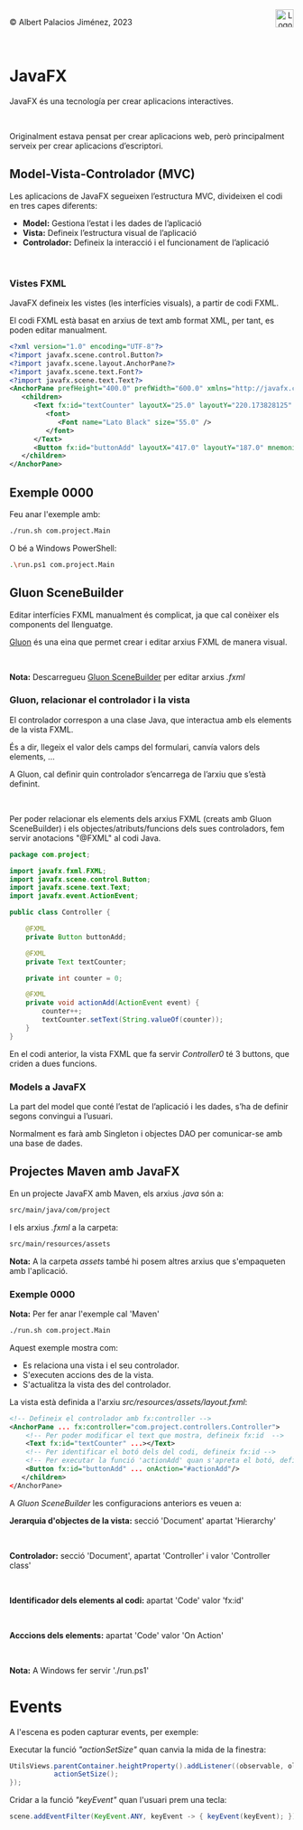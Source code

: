 <div style="display: flex; width: 100%;">
    <div style="flex: 1; padding: 0px;">
        <p>© Albert Palacios Jiménez, 2023</p>
    </div>
    <div style="flex: 1; padding: 0px; text-align: right;">
        <img src="./assets/ieti.png" height="32" alt="Logo de IETI" style="max-height: 32px;">
    </div>
</div>
<br/>

# JavaFX

JavaFX és una tecnología per crear aplicacions interactives.

<center><img src="./assets/javafx.png" style="max-width: 90%; max-height: 100px;" alt="">
<br/></center>
<br/>

Originalment estava pensat per crear aplicacions web, però principalment serveix per crear aplicacions d’escriptori.

## Model-Vista-Controlador (MVC)

Les aplicacions de JavaFX segueixen l’estructura MVC, divideixen el codi en tres capes diferents:

- **Model:** Gestiona l’estat i les dades de l’aplicació
- **Vista:** Defineix l’estructura visual de l’aplicació
- **Controlador:** Defineix la interacció i el funcionament de l’aplicació

<center><img src="./assets/mvc.png" style="max-width: 90%; max-height: 400px;" alt="">
<br/></center>
<br/>

### Vistes FXML

JavaFX defineix les vistes (les interfícies visuals), a partir de codi FXML.

El codi FXML està basat en arxius de text amb format XML, per tant, es poden editar manualment.

```xml
<?xml version="1.0" encoding="UTF-8"?>
<?import javafx.scene.control.Button?>
<?import javafx.scene.layout.AnchorPane?>
<?import javafx.scene.text.Font?>
<?import javafx.scene.text.Text?>
<AnchorPane prefHeight="400.0" prefWidth="600.0" xmlns="http://javafx.com/javafx/22" xmlns:fx="http://javafx.com/fxml/1" fx:controller="com.project.controllers.Controller">
   <children>
      <Text fx:id="textCounter" layoutX="25.0" layoutY="220.173828125" strokeType="OUTSIDE" strokeWidth="0.0" text="0" textAlignment="RIGHT" wrappingWidth="285.13671875" AnchorPane.leftAnchor="25.0" AnchorPane.topAnchor="167.0">
         <font>
            <Font name="Lato Black" size="55.0" />
         </font>
      </Text>
      <Button fx:id="buttonAdd" layoutX="417.0" layoutY="187.0" mnemonicParsing="false" onAction="#actionAdd" text="Add" />
   </children>
</AnchorPane>
```

## Exemple 0000

Feu anar l'exemple amb:
```bash
./run.sh com.project.Main
```

O bé a Windows PowerShell:
```bash
.\run.ps1 com.project.Main
```

## Gluon SceneBuilder

Editar interfícies FXML manualment és complicat, ja que cal conèixer els components del llenguatge. 

[Gluon](https://gluonhq.com/products/scene-builder/) és una eina que permet crear i editar arxius FXML de manera visual.

<center><img src="./assets/gluon.png" style="max-width: 90%; max-height: 450px;" alt="">
<br/></center>
<br/>

**Nota:** Descarregueu [Gluon SceneBuilder](https://gluonhq.com/products/scene-builder/#download) per editar arxius *.fxml*

### Gluon, relacionar el controlador i la vista

El controlador correspon a una clase Java, que interactua amb els elements de la vista FXML.

És a dir, llegeix el valor dels camps del formulari, canvía valors dels elements, …

A Gluon, cal definir quin controlador s’encarrega de l’arxiu que s’està definint.

<center><img src="./assets/gluoncontroller.png" style="max-width: 90%; max-height: 450px;" alt="">
<br/></center>
<br/>

Per poder relacionar els elements dels arxius FXML (creats amb Gluon SceneBuilder) i els objectes/atributs/funcions dels sues controladors, fem servir anotacions "@FXML" al codi Java.

```java
package com.project;

import javafx.fxml.FXML;
import javafx.scene.control.Button;
import javafx.scene.text.Text;
import javafx.event.ActionEvent;

public class Controller {

    @FXML
    private Button buttonAdd;

    @FXML
    private Text textCounter;

    private int counter = 0;

    @FXML
    private void actionAdd(ActionEvent event) {
        counter++;
        textCounter.setText(String.valueOf(counter));
    }
}
```

En el codi anterior, la vista FXML que fa servir *Controller0* té 3 buttons, que criden a dues funcions.

### Models a JavaFX

La part del model que conté l’estat de l’aplicació i les dades, s’ha de definir segons convingui a l’usuari.

Normalment es farà amb Singleton i objectes DAO per comunicar-se amb una base de dades.

## Projectes Maven amb JavaFX

En un projecte JavaFX amb Maven, els arxius *.java* són a:

```bash
src/main/java/com/project
```

I els arxius *.fxml* a la carpeta:

```bash
src/main/resources/assets
```

**Nota:** A la carpeta *assets* també hi posem altres arxius que s'empaqueten amb l'aplicació.

### Exemple 0000

**Nota:** Per fer anar l'exemple cal 'Maven'

```bash
./run.sh com.project.Main
```

Aquest exemple mostra com: 

- Es relaciona una vista i el seu controlador.
- S'executen accions des de la vista.
- S'actualitza la vista des del controlador.

La vista està definida a l'arxiu *src/resources/assets/layout.fxml*:

```xml
<!-- Defineix el controlador amb fx:controller -->
<AnchorPane ... fx:controller="com.project.controllers.Controller">
    <!-- Per poder modificar el text que mostra, defineix fx:id  -->
    <Text fx:id="textCounter" ...></Text>
    <!-- Per identificar el botó dels del codi, defineix fx:id -->
    <!-- Per executar la funció 'actionAdd' quan s'apreta el botó, defineix 'onAction' -->
    <Button fx:id="buttonAdd" ... onAction="#actionAdd"/>
   </children>
</AnchorPane>
```

A *Gluon SceneBuilder* les configuracions anteriors es veuen a:

**Jerarquia d'objectes de la vista:** secció 'Document' apartat 'Hierarchy'

<center><img src="./assets/gluonhierarchy.png" style="max-width: 90%; max-height: 200px;" alt="">
<br/></center>
<br/>

**Controlador:** secció 'Document', apartat 'Controller' i valor 'Controller class'

<center><img src="./assets/gluoncontroller.png" style="max-width: 90%; max-height: 200px;" alt="">
<br/></center>
<br/>

**Identificador dels elements al codi:** apartat 'Code' valor 'fx:id'

<center><img src="./assets/gluoncodeid.png" style="max-width: 90%; max-height: 200px;" alt="">
<br/></center>
<br/>

**Acccions dels elements:** apartat 'Code' valor  'On Action'

<center><img src="./assets/gluonactions.png" style="max-width: 90%; max-height: 200px;" alt="">
<br/></center>
<br/>

**Nota:** A Windows fer servir './run.ps1'

# Events

A l'escena es poden capturar events, per exemple:

Executar la funció *"actionSetSize"* quan canvia la mida de la finestra:
```java
UtilsViews.parentContainer.heightProperty().addListener((observable, oldValue, newvalue) ->{
           actionSetSize(); 
});
```

Cridar a la funció *"keyEvent"* quan l'usuari prem una tecla:
```java
scene.addEventFilter(KeyEvent.ANY, keyEvent -> { keyEvent(keyEvent); });
```

